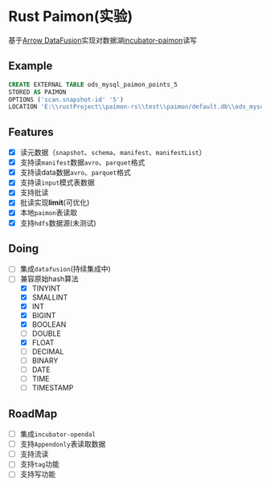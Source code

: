 # Rust Paimon(实验)

基于[Arrow DataFusion](https://github.com/apache/arrow-datafusion)实现对数据湖[incubator-paimon](https://github.com/apache/incubator-paimon)读写

## Example

```sql
CREATE EXTERNAL TABLE ods_mysql_paimon_points_5 
STORED AS PAIMON 
OPTIONS ('scan.snapshot-id' '5') 
LOCATION 'E:\\rustProject\\paimon-rs\\test\\paimon/default.db\\ods_mysql_paimon_points_5'
```

## Features

- [x] 读元数据（`snapshot`、`schema`、`manifest`、`manifestList`）
- [x] 支持读`manifest`数据`avro`、`parquet`格式
- [x] 支持读data数据`avro`、`parquet`格式
- [x] 支持读`input`模式表数据
- [x] 支持批读
- [x] 批读实现**limit**(可优化)
- [x] 本地`paimon`表读取
- [x] 支持`hdfs`数据源(未测试)

## Doing

- [ ] 集成`datafusion`(持续集成中)
- [ ] 兼容原始hash算法
  - [x] TINYINT
  - [x] SMALLINT
  - [x] INT
  - [x] BIGINT
  - [x] BOOLEAN
  - [ ] DOUBLE
  - [x] FLOAT
  - [ ] DECIMAL
  - [ ] BINARY
  - [ ] DATE
  - [ ] TIME
  - [ ] TIMESTAMP

## RoadMap

- [ ] 集成`incubator-opendal`
- [ ] 支持`Appendonly`表读取数据
- [ ] 支持流读
- [ ] 支持`tag`功能
- [ ] 支持写功能
